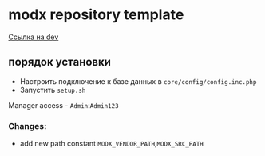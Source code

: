 # modx repository template

[Ссылка на dev](http://landing-divinare.massive.ru)


## порядок установки

 - Настроить подключение к базе данных в `core/config/config.inc.php`
 - Запустить `setup.sh`

Manager access - `Admin`:`Admin123`

### Changes:
 - add new path constant `MODX_VENDOR_PATH`,`MODX_SRC_PATH`